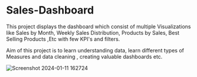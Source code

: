 # Sales-Dashboard
This project displays the dashboard which consist of multiple Visualizations like Sales by Month, Weekly Sales Distribution, Products by Sales, Best Selling Products ,Etc with few KPI's and filters.

Aim of this project is to learn understanding data, learn different types of Measures and data cleaning , creating valuable dashboards etc.

![Screenshot 2024-01-11 162724](https://github.com/adeebmaroof7862/Sales-Dashboard-/assets/124773771/4b3af902-d130-49af-95e2-455233136b81)
